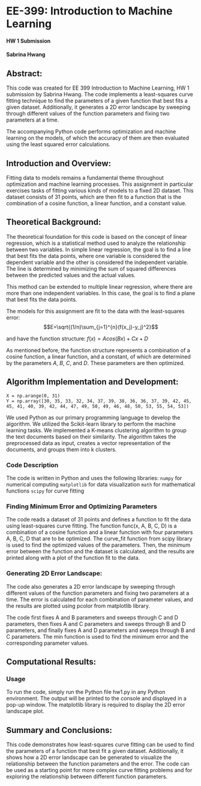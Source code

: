 # EE-399: Introduction to Machine Learning
#### HW 1 Submission
#### Sabrina Hwang

## Abstract:
This code was created for EE 399 Introduction to Machine Learning, HW 1 submission by Sabrina Hwang. 
The code implements a least-squares curve fitting technique to find the parameters of a given function 
that best fits a given dataset. Additionally, it generates a 2D error landscape by sweeping through 
different values of the function parameters and fixing two parameters at a time.

The accompanying Python code performs optimization and machine learning on the models, of which the 
accuracy of them are then evaluated using the least squared error calculations. 

## Introduction and Overview:
Fitting data to models remains a fundamental theme throughout optimization and machine learning processes. 
This assignment in particular exercises tasks of fitting various kinds of models to a fixed 2D dataset. 
This dataset consists of 31 points, which are then fit to a function that is the combination of a cosine
function, a linear function, and a constant value. 

## Theoretical Background:
The theoretical foundation for this code is based on the concept of linear regression, which is a 
statistical method used to analyze the relationship between two variables. In simple linear regression, 
the goal is to find a line that best fits the data points, where one variable is considered the
dependent variable and the other is considered the independent variable. The line is determined by 
minimizing the sum of squared differences between the predicted values and the actual values.

This method can be extended to multiple linear regression, where there are more than one independent 
variables. In this case, the goal is to find a plane that best fits the data points. 

The models for this assignment are fit to the data with the least-squares error:
$$E=\sqrt{(1/n)\sum_{j=1}^{n}(f(x_j)-y_j)^2}$$

and have the function structure:
$f(x)=Acos(Bx)+Cx+D$

As mentioned before, the function structure represents a combination of a cosine function, a linear 
function, and a constant, of which are determined by the parameters $A$, $B$, $C$, and $D$. These 
parameters are then optimized. 

## Algorithm Implementation and Development:

```
X = np.arange(0, 31)
Y = np.array([30, 35, 33, 32, 34, 37, 39, 38, 36, 36, 37, 39, 42, 45, 45, 41, 40, 39, 42, 44, 47, 49, 50, 49, 46, 48, 50, 53, 55, 54, 53])
```

We used Python as our primary programming language to develop the algorithm. We utilized the Scikit-learn 
library to perform the machine learning tasks. We implemented a K-means clustering algorithm to group the 
text documents based on their similarity. The algorithm takes the preprocessed data as input, creates a 
vector representation of the documents, and groups them into k clusters. 

### Code Description
The code is written in Python and uses the following libraries:
    `numpy` for numerical computing
    `matplotlib` for data visualization
    `math` for mathematical functions
    `scipy` for curve fitting
    
### Finding Minimum Error and Optimizing Parameters
The code reads a dataset of 31 points and defines a function to fit the data using least-squares curve 
fitting. The function func(x, A, B, C, D) is a combination of a cosine function and a linear function 
with four parameters A, B, C, D that are to be optimized. The curve_fit function from scipy library is 
used to find the optimized values of the parameters. Then, the minimum error between the function and 
the dataset is calculated, and the results are printed along with a plot of the function fit to the 
data.

### Generating 2D Error Landscape:
The code also generates a 2D error landscape by sweeping through different values of the function 
parameters and fixing two parameters at a time. The error is calculated for each combination of 
parameter values, and the results are plotted using pcolor from matplotlib library.

The code first fixes A and B parameters and sweeps through C and D parameters, then fixes A and C 
parameters and sweeps through B and D parameters, and finally fixes A and D parameters and sweeps 
through B and C parameters. The min function is used to find the minimum error and the corresponding 
parameter values.

## Computational Results:

### Usage
To run the code, simply run the Python file hw1.py in any Python environment. The output will be 
printed to the console and displayed in a pop-up window. The matplotlib library is required to display 
the 2D error landscape plot.

## Summary and Conclusions:
This code demonstrates how least-squares curve fitting can be used to find the parameters of a function 
that best fit a given dataset. Additionally, it shows how a 2D error landscape can be generated to 
visualize the relationship between the function parameters and the error. The code can be used as a 
starting point for more complex curve fitting problems and for exploring the relationship between 
different function parameters.
